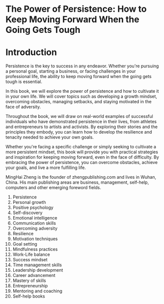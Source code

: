 # The Power of Persistence: How to Keep Moving Forward When the Going Gets Tough

# Introduction

Persistence is the key to success in any endeavor. Whether you're pursuing a personal goal, starting a business, or facing challenges in your professional life, the ability to keep moving forward when the going gets tough is essential.

In this book, we will explore the power of persistence and how to cultivate it in your own life. We will cover topics such as developing a growth mindset, overcoming obstacles, managing setbacks, and staying motivated in the face of adversity.

Throughout the book, we will draw on real-world examples of successful individuals who have demonstrated persistence in their lives, from athletes and entrepreneurs to artists and activists. By exploring their stories and the principles they embody, you can learn how to develop the resilience and tenacity needed to achieve your own goals.

Whether you're facing a specific challenge or simply seeking to cultivate a more persistent mindset, this book will provide you with practical strategies and inspiration for keeping moving forward, even in the face of difficulty. By embracing the power of persistence, you can overcome obstacles, achieve your goals, and live a more fulfilling life.

MingHai Zheng is the founder of zhengpublishing.com and lives in Wuhan, China. His main publishing areas are business, management, self-help, computers and other emerging foreword fields.



1. Persistence
2. Personal growth
3. Positive psychology
4. Self-discovery
5. Emotional intelligence
6. Communication skills
7. Overcoming adversity
8. Resilience
9. Motivation techniques
10. Goal setting
11. Mindfulness practices
12. Work-Life balance
13. Success mindset
14. Time management skills
15. Leadership development
16. Career advancement
17. Mastery of skills
18. Entrepreneurship
19. Mentoring and coaching
20. Self-help books

